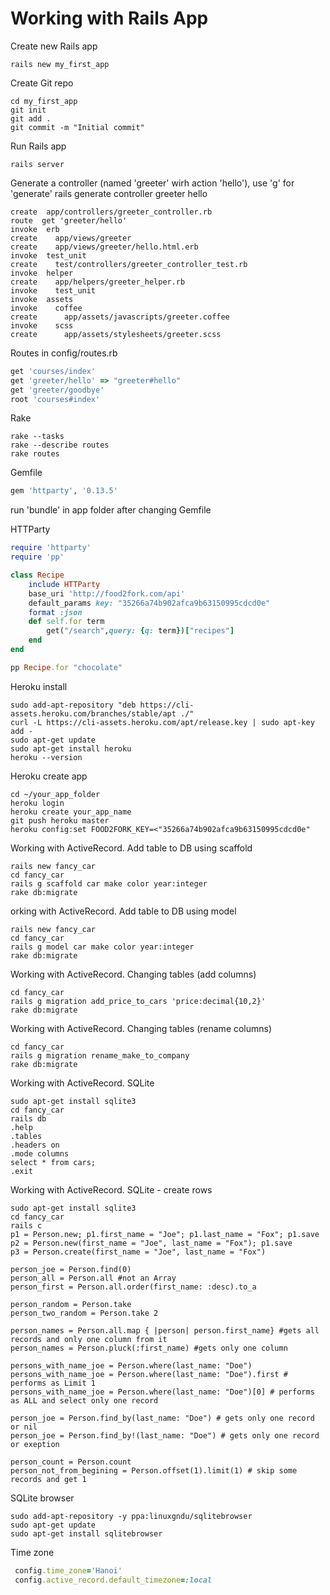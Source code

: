 # Working with Rails App

Create new Rails app
```
rails new my_first_app
```

Create Git repo
```
cd my_first_app
git init
git add .
git commit -m "Initial commit"
```

Run Rails app
```
rails server
```


Generate a controller (named 'greeter' wirh action 'hello'), use 'g' for 'generate'
rails generate controller greeter hello  

```
create  app/controllers/greeter_controller.rb
route  get 'greeter/hello'
invoke  erb
create    app/views/greeter
create    app/views/greeter/hello.html.erb
invoke  test_unit
create    test/controllers/greeter_controller_test.rb
invoke  helper
create    app/helpers/greeter_helper.rb
invoke    test_unit
invoke  assets
invoke    coffee
create      app/assets/javascripts/greeter.coffee
invoke    scss
create      app/assets/stylesheets/greeter.scss
```

Routes in config/routes.rb
```ruby
get 'courses/index'
get 'greeter/hello' => "greeter#hello"
get 'greeter/goodbye'
root 'courses#index'
```

Rake
```
rake --tasks
rake --describe routes
rake routes
```

Gemfile
```ruby
gem 'httparty', '0.13.5'
```
run 'bundle' in app folder after changing Gemfile

HTTParty 
```ruby
require 'httparty'
require 'pp'

class Recipe
	include HTTParty
	base_uri 'http://food2fork.com/api'
	default_params key: "35266a74b902afca9b63150995cdcd0e"
	format :json
	def self.for term
		get("/search",query: {q: term})["recipes"]
	end
end

pp Recipe.for "chocolate"
```

Heroku install
```
sudo add-apt-repository "deb https://cli-assets.heroku.com/branches/stable/apt ./"
curl -L https://cli-assets.heroku.com/apt/release.key | sudo apt-key add -
sudo apt-get update
sudo apt-get install heroku
heroku --version
```

Heroku create app
```
cd ~/your_app_folder
heroku login
heroku create your_app_name
git push heroku master
heroku config:set FOOD2FORK_KEY=<"35266a74b902afca9b63150995cdcd0e"
```

Working with ActiveRecord. Add table to DB using scaffold
```
rails new fancy_car
cd fancy_car
rails g scaffold car make color year:integer
rake db:migrate
```

orking with ActiveRecord. Add table to DB using model
```
rails new fancy_car
cd fancy_car
rails g model car make color year:integer
rake db:migrate
```

Working with ActiveRecord. Changing tables (add columns)
```
cd fancy_car
rails g migration add_price_to_cars 'price:decimal{10,2}'
rake db:migrate
```

Working with ActiveRecord. Changing tables (rename columns)
```
cd fancy_car
rails g migration rename_make_to_company
rake db:migrate
```

Working with ActiveRecord. SQLite
```
sudo apt-get install sqlite3
cd fancy_car
rails db
.help
.tables
.headers on
.mode columns
select * from cars;
.exit
```

Working with ActiveRecord. SQLite - create rows
```
sudo apt-get install sqlite3
cd fancy_car
rails c
p1 = Person.new; p1.first_name = "Joe"; p1.last_name = "Fox"; p1.save
p2 = Person.new(first_name = "Joe", last_name = "Fox"); p1.save
p3 = Person.create(first_name = "Joe", last_name = "Fox")

person_joe = Person.find(0)
person_all = Person.all #not an Array
person_first = Person.all.order(first_name: :desc).to_a

person_random = Person.take
person_two_random = Person.take 2

person_names = Person.all.map { |person| person.first_name} #gets all records and only one column from it
person_names = Person.pluck(:first_name) #gets only one column

persons_with_name_joe = Person.where(last_name: "Doe")
persons_with_name_joe = Person.where(last_name: "Doe").first # performs as Limit 1
persons_with_name_joe = Person.where(last_name: "Doe")[0] # performs as ALL and select only one record

person_joe = Person.find_by(last_name: "Doe") # gets only one record or nil
person_joe = Person.find_by!(last_name: "Doe") # gets only one record or exeption

person_count = Person.count
person_not_from_begining = Person.offset(1).limit(1) # skip some records and get 1
```

SQLite browser
```
sudo add-apt-repository -y ppa:linuxgndu/sqlitebrowser
sudo apt-get update
sudo apt-get install sqlitebrowser
```

Time zone
```ruby
 config.time_zone='Hanoi'
 config.active_record.default_timezone=:local
```
